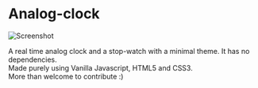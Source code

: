 # Analog-clock
![Screenshot](../master/Screenshot.JPG)

A real time analog clock and a stop-watch with a minimal theme. It has no dependencies. <br/>
Made purely using Vanilla Javascript, HTML5 and CSS3. <br/>
More than welcome to contribute :)

